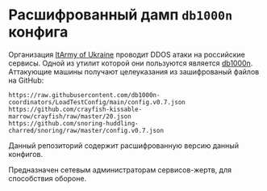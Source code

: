 # Расшифрованный дамп `db1000n` конфига


Организация [ItArmy of Ukraine](https://itarmy.com.ua/?lang=en) проводит DDOS атаки на российские сервисы. Одной из утилит которой они пользуются является [db1000n](https://github.com/Arriven/db1000n).
Аттакующие машины получают целеуказания из зашифрованый файлов на GitHub:

```
https://raw.githubusercontent.com/db1000n-coordinators/LoadTestConfig/main/config.v0.7.json
https://github.com/crayfish-kissable-marrow/crayfish/raw/master/20.json
https://github.com/snoring-huddling-charred/snoring/raw/master/config.v0.7.json
```

Данный репозиторий содержит расшифрованную версию данный конфигов.

Предназначен сетевым администраторам сервисов-жертв, для способствия обороне.